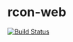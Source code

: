 # rcon-web
[![Build Status](https://bmiddha.visualstudio.com/LinuxKnight/_apis/build/status/bmiddha.rcon-web?branchName=master)](https://bmiddha.visualstudio.com/LinuxKnight/_build/latest?definitionId=1&branchName=master)